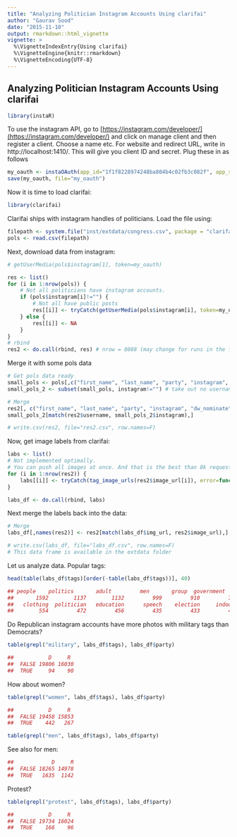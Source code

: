 ```yaml
---
title: "Analyzing Politician Instagram Accounts Using clarifai"
author: "Gaurav Sood"
date: "2015-11-10"
output: rmarkdown::html_vignette
vignette: >
  %\VignetteIndexEntry{Using clarifai}
  %\VignetteEngine{knitr::rmarkdown}
  %\VignetteEncoding{UTF-8}
---
```


## Analyzing Politician Instagram Accounts Using clarifai


```r
library(instaR)
```

To use the instagram API, go to [https://instagram.com/developer/](https://instagram.com/developer/) and click on manage client and then register a client. Choose a name etc. For website and redirect URL, write in http://localhost:1410/. This will give you client ID and secret. Plug these in as follows


```r
my_oauth <- instaOAuth(app_id="1f1f8228974248ba804b4c02fb3c082f", app_secret="a8a727a6b21e488988207686c88ec49e")
save(my_oauth, file="my_oauth")
```

Now it is time to load clarifai:


```r
library(clarifai)
```

Clarifai ships with instagram handles of politicians. Load the file using:


```r
filepath <- system.file("inst/extdata/congress.csv", package = "clarifai")
pols <- read.csv(filepath)
```

Next, download data from instagram: 


```r
# getUserMedia(pols$instagram[1], token=my_oauth)

res <- list()
for (i in 1:nrow(pols)) {
	# Not all politicians have instagram accounts. 
	if (pols$instagram[i]!="") {
		# Not all have public posts
		res[[i]] <- tryCatch(getUserMedia(pols$instagram[i], token=my_oauth), error=function(err) NA)
	} else { 
		res[[i]] <- NA 
	}
}
# rbind
res2 <- do.call(rbind, res) # nrow = 8088 (may change for runs in the future)
```

Merge it with some pols data


```r
# Get pols data ready
small_pols <- pols[,c("first_name", "last_name", "party", "instagram", "dw_nominate")]
small_pols_2 <- subset(small_pols, instagram!="") # take out no username/NA

# Merge 
res2[, c("first_name", "last_name", "party", "instagram", "dw_nominate")] <- 
small_pols_2[match(res2$username, small_pols_2$instagram),]

# write.csv(res2, file="res2.csv", row.names=F)
```

Now, get image labels from clarifai: 


```r
labs <- list()
# Not implemented optimally. 
# You can push all images at once. And that is the best than 8k requests.
for (i in 1:nrow(res2)) {
	labs[[i]] <- tryCatch(tag_image_urls(res2$image_url[i]), error=function(err) NA)	
} 

labs_df <- do.call(rbind, labs)
```

Next merge the labels back into the data: 


```r
# Merge 
labs_df[,names(res2)] <- res2[match(labs_df$img_url, res2$image_url),]

# write.csv(labs_df, file="labs_df.csv", row.names=F)
# This data frame is available in the extdata folder
```

Let us analyze data. Popular tags: 


```r
head(table(labs_df$tags)[order(-table(labs_df$tags))], 40)
```


```r
## people    politics       adult         men       group  government    business       women    portrait      leader 
##       1592        1137        1132         999         910         795         793         773         763         670 
##   clothing  politician   education      speech    election     indoors     meeting        room competition        many 
##        554         472         456         435         433         426         360         352         347         345 
```

Do Republican instagram accounts have more photos with military tags than Democrats? 


```r
table(grepl("military", labs_df$tags), labs_df$party)
```


```r
##           D     R
##  FALSE 19806 16030
##  TRUE     94    90
```

How about women?


```r
table(grepl("women", labs_df$tags), labs_df$party)
```


```r
##           D     R
##  FALSE 19458 15853
##  TRUE    442   267
```


```r
table(grepl("men", labs_df$tags), labs_df$party)
```

See also for men: 


```r
##            D     R
##  FALSE 18265 14978
##  TRUE   1635  1142
```

Protest?


```r
table(grepl("protest", labs_df$tags), labs_df$party)
```


```r
##           D     R
##  FALSE 19734 16024
##  TRUE    166    96
```
